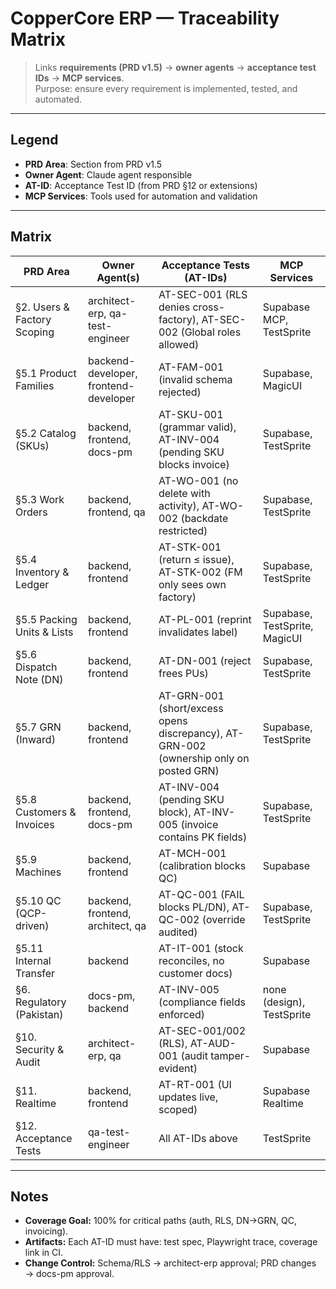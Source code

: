 # CopperCore ERP — Traceability Matrix

> Links **requirements (PRD v1.5)** → **owner agents** → **acceptance test IDs** → **MCP services**.  
> Purpose: ensure every requirement is implemented, tested, and automated.

---

## Legend
- **PRD Area**: Section from PRD v1.5
- **Owner Agent**: Claude agent responsible
- **AT-ID**: Acceptance Test ID (from PRD §12 or extensions)
- **MCP Services**: Tools used for automation and validation

---

## Matrix

| PRD Area | Owner Agent(s) | Acceptance Tests (AT-IDs) | MCP Services |
|----------|----------------|---------------------------|--------------|
| §2. Users & Factory Scoping | architect-erp, qa-test-engineer | AT-SEC-001 (RLS denies cross-factory), AT-SEC-002 (Global roles allowed) | Supabase MCP, TestSprite |
| §5.1 Product Families | backend-developer, frontend-developer | AT-FAM-001 (invalid schema rejected) | Supabase, MagicUI |
| §5.2 Catalog (SKUs) | backend, frontend, docs-pm | AT-SKU-001 (grammar valid), AT-INV-004 (pending SKU blocks invoice) | Supabase, TestSprite |
| §5.3 Work Orders | backend, frontend, qa | AT-WO-001 (no delete with activity), AT-WO-002 (backdate restricted) | Supabase, TestSprite |
| §5.4 Inventory & Ledger | backend, frontend | AT-STK-001 (return ≤ issue), AT-STK-002 (FM only sees own factory) | Supabase, TestSprite |
| §5.5 Packing Units & Lists | backend, frontend | AT-PL-001 (reprint invalidates label) | Supabase, TestSprite, MagicUI |
| §5.6 Dispatch Note (DN) | backend, frontend | AT-DN-001 (reject frees PUs) | Supabase, TestSprite |
| §5.7 GRN (Inward) | backend, frontend | AT-GRN-001 (short/excess opens discrepancy), AT-GRN-002 (ownership only on posted GRN) | Supabase, TestSprite |
| §5.8 Customers & Invoices | backend, frontend, docs-pm | AT-INV-004 (pending SKU block), AT-INV-005 (invoice contains PK fields) | Supabase, TestSprite |
| §5.9 Machines | backend, frontend | AT-MCH-001 (calibration blocks QC) | Supabase |
| §5.10 QC (QCP-driven) | backend, frontend, architect, qa | AT-QC-001 (FAIL blocks PL/DN), AT-QC-002 (override audited) | Supabase, TestSprite |
| §5.11 Internal Transfer | backend | AT-IT-001 (stock reconciles, no customer docs) | Supabase |
| §6. Regulatory (Pakistan) | docs-pm, backend | AT-INV-005 (compliance fields enforced) | none (design), TestSprite |
| §10. Security & Audit | architect-erp, qa | AT-SEC-001/002 (RLS), AT-AUD-001 (audit tamper-evident) | Supabase |
| §11. Realtime | backend, frontend | AT-RT-001 (UI updates live, scoped) | Supabase Realtime |
| §12. Acceptance Tests | qa-test-engineer | All AT-IDs above | TestSprite |

---

## Notes
- **Coverage Goal:** 100% for critical paths (auth, RLS, DN→GRN, QC, invoicing).  
- **Artifacts:** Each AT-ID must have: test spec, Playwright trace, coverage link in CI.  
- **Change Control:** Schema/RLS → architect-erp approval; PRD changes → docs-pm approval.